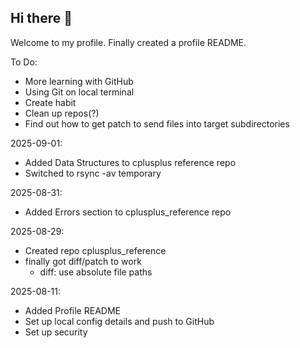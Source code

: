 ## Hi there 👋

Welcome to my profile. Finally created a profile README.  

To Do:
* More learning with GitHub
* Using Git on local terminal
* Create habit
* Clean up repos(?)
* Find out how to get patch to send files into target subdirectories

2025-09-01:
- Added Data Structures to cplusplus reference repo
- Switched to rsync -av temporary

2025-08-31:
- Added Errors section to cplusplus_reference repo

2025-08-29:
- Created repo cplusplus_reference
- finally got diff/patch to work
    - diff: use absolute file paths

2025-08-11:
- Added Profile README
- Set up local config details and push to GitHub
- Set up security

<!--
**Sti11itS/Sti11itS** is a ✨ _special_ ✨ repository because its `README.md` (this file) appears on your GitHub profile.

Here are some ideas to get you started:

- 🔭 I’m currently working on ...
- 🌱 I’m currently learning ...
- 👯 I’m looking to collaborate on ...
- 🤔 I’m looking for help with ...
- 💬 Ask me about ...
- 📫 How to reach me: ...
- 😄 Pronouns: ...
- ⚡ Fun fact: ...
-->
